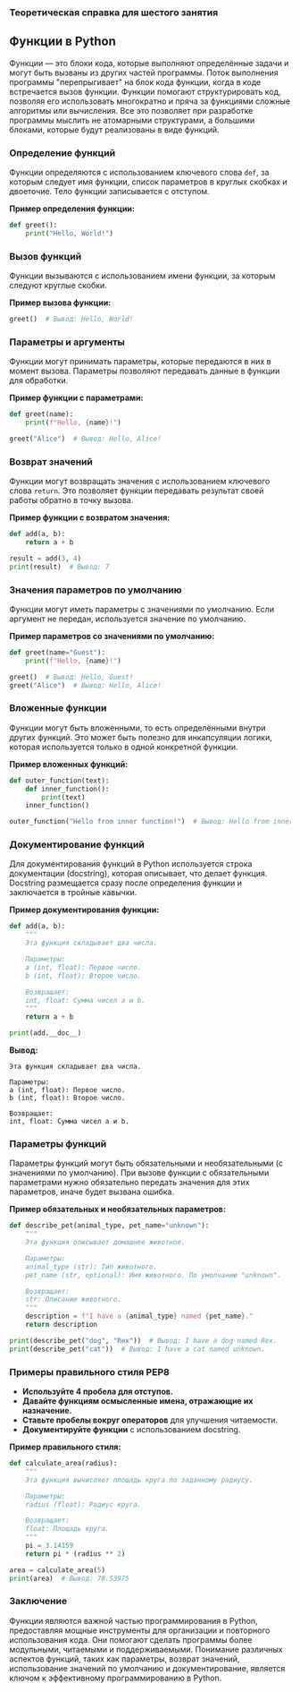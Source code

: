 ### Теоретическая справка для шестого занятия

## Функции в Python

Функции — это блоки кода, которые выполняют определённые задачи и могут быть вызваны из других частей программы. Поток выполнения программы "перепрыгивает" на блок кода функции, когда в коде встречается вызов функции.  Функции помогают структурировать код, позволяя его использовать многократно и пряча за функциями сложные алгоритмы или вычисления. Все это позволяет при разработке программы мыслить не атомарными структурами, а большими блоками, которые будут реализованы в виде функций.

### Определение функций

Функции определяются с использованием ключевого слова `def`, за которым следует имя функции, список параметров в круглых скобках и двоеточие. Тело функции записывается с отступом.

**Пример определения функции:**

```python
def greet():
    print("Hello, World!")
```

### Вызов функций

Функции вызываются с использованием имени функции, за которым следуют круглые скобки.

**Пример вызова функции:**

```python
greet()  # Вывод: Hello, World!
```

### Параметры и аргументы

Функции могут принимать параметры, которые передаются в них в момент вызова. Параметры позволяют передавать данные в функции для обработки.

**Пример функции с параметрами:**

```python
def greet(name):
    print(f"Hello, {name}!")

greet("Alice")  # Вывод: Hello, Alice!
```

### Возврат значений

Функции могут возвращать значения с использованием ключевого слова `return`. Это позволяет функции передавать результат своей работы обратно в точку вызова.

**Пример функции с возвратом значения:**

```python
def add(a, b):
    return a + b

result = add(3, 4)
print(result)  # Вывод: 7
```

### Значения параметров по умолчанию

Функции могут иметь параметры с значениями по умолчанию. Если аргумент не передан, используется значение по умолчанию.

**Пример параметров со значениями по умолчанию:**

```python
def greet(name="Guest"):
    print(f"Hello, {name}!")

greet()  # Вывод: Hello, Guest!
greet("Alice")  # Вывод: Hello, Alice!
```

### Вложенные функции

Функции могут быть вложенными, то есть определёнными внутри других функций. Это может быть полезно для инкапсуляции логики, которая используется только в одной конкретной функции.

**Пример вложенных функций:**

```python
def outer_function(text):
    def inner_function():
        print(text)
    inner_function()

outer_function("Hello from inner function!")  # Вывод: Hello from inner function!
```

### Документирование функций

Для документирования функций в Python используется строка документации (docstring), которая описывает, что делает функция. Docstring размещается сразу после определения функции и заключается в тройные кавычки.

**Пример документирования функции:**

```python
def add(a, b):
    """
    Эта функция складывает два числа.

    Параметры:
    a (int, float): Первое число.
    b (int, float): Второе число.

    Возвращает:
    int, float: Сумма чисел a и b.
    """
    return a + b

print(add.__doc__)
```

**Вывод:**

```
Эта функция складывает два числа.

Параметры:
a (int, float): Первое число.
b (int, float): Второе число.

Возвращает:
int, float: Сумма чисел a и b.
```

### Параметры функций

Параметры функций могут быть обязательными и необязательными (с значениями по умолчанию). При вызове функции с обязательными параметрами нужно обязательно передать значения для этих параметров, иначе будет вызвана ошибка.

**Пример обязательных и необязательных параметров:**

```python
def describe_pet(animal_type, pet_name="unknown"):
    """
    Эта функция описывает домашнее животное.

    Параметры:
    animal_type (str): Тип животного.
    pet_name (str, optional): Имя животного. По умолчанию "unknown".

    Возвращает:
    str: Описание животного.
    """
    description = f"I have a {animal_type} named {pet_name}."
    return description

print(describe_pet("dog", "Rex"))  # Вывод: I have a dog named Rex.
print(describe_pet("cat"))  # Вывод: I have a cat named unknown.
```

### Примеры правильного стиля PEP8

- **Используйте 4 пробела для отступов.**
- **Давайте функциям осмысленные имена, отражающие их назначение.**
- **Ставьте пробелы вокруг операторов** для улучшения читаемости.
- **Документируйте функции** с использованием docstring.

**Пример правильного стиля:**

```python
def calculate_area(radius):
    """
    Эта функция вычисляет площадь круга по заданному радиусу.

    Параметры:
    radius (float): Радиус круга.

    Возвращает:
    float: Площадь круга.
    """
    pi = 3.14159
    return pi * (radius ** 2)

area = calculate_area(5)
print(area)  # Вывод: 78.53975
```

### Заключение

Функции являются важной частью программирования в Python, предоставляя мощные инструменты для организации и повторного использования кода. Они помогают сделать программы более модульными, читаемыми и поддерживаемыми. Понимание различных аспектов функций, таких как параметры, возврат значений, использование значений по умолчанию и документирование, является ключом к эффективному программированию в Python.